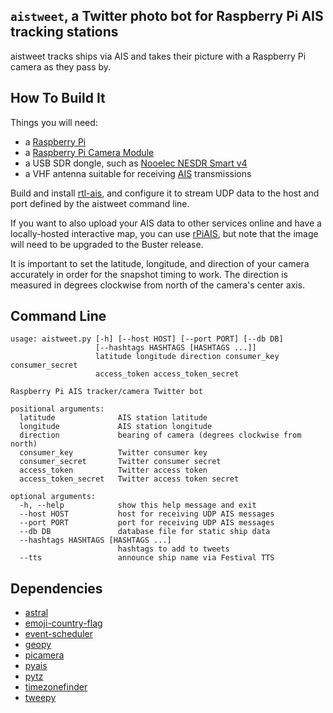 `aistweet`, a Twitter photo bot for Raspberry Pi AIS tracking stations
----------------------------------------------------------------------

aistweet tracks ships via AIS and takes their picture with a Raspberry Pi
camera as they pass by.

How To Build It
---------------

Things you will need:

  - a [Raspberry Pi]
  - a [Raspberry Pi Camera Module]
  - a USB SDR dongle, such as [Nooelec NESDR Smart v4]
  - a VHF antenna suitable for receiving [AIS] transmissions

Build and install [rtl-ais], and configure it to stream UDP data to the host
and port defined by the aistweet command line.

If you want to also upload your AIS data to other services online and have a
locally-hosted interactive map, you can use [rPiAIS], but note that the image
will need to be upgraded to the Buster release.

It is important to set the latitude, longitude, and direction of your camera
accurately in order for the snapshot timing to work. The direction is measured
in degrees clockwise from north of the camera's center axis.

Command Line
------------
```
usage: aistweet.py [-h] [--host HOST] [--port PORT] [--db DB]
                   [--hashtags HASHTAGS [HASHTAGS ...]]
                   latitude longitude direction consumer_key consumer_secret
                   access_token access_token_secret

Raspberry Pi AIS tracker/camera Twitter bot

positional arguments:
  latitude              AIS station latitude
  longitude             AIS station longitude
  direction             bearing of camera (degrees clockwise from north)
  consumer_key          Twitter consumer key
  consumer_secret       Twitter consumer secret
  access_token          Twitter access token
  access_token_secret   Twitter access token secret

optional arguments:
  -h, --help            show this help message and exit
  --host HOST           host for receiving UDP AIS messages
  --port PORT           port for receiving UDP AIS messages
  --db DB               database file for static ship data
  --hashtags HASHTAGS [HASHTAGS ...]
                        hashtags to add to tweets
  --tts                 announce ship name via Festival TTS
```

Dependencies
------------
  - [astral](https://pypi.org/project/astral/)
  - [emoji-country-flag](https://pypi.org/project/emoji-country-flag/)
  - [event-scheduler](https://pypi.org/project/event-scheduler/)
  - [geopy](https://pypi.org/project/geopy/)
  - [picamera](https://pypi.org/project/picamera/)
  - [pyais](https://pypi.org/project/pyais/)
  - [pytz](https://pypi.org/project/pytz/)
  - [timezonefinder](https://pypi.org/project/timezonefinder/)
  - [tweepy](https://pypi.org/project/tweepy/)


[AIS]: https://en.wikipedia.org/wiki/Automatic_identification_system
[Nooelec NESDR Smart v4]: https://www.nooelec.com/store/sdr/sdr-receivers/nesdr-smart-sdr.html
[Raspberry Pi]: https://www.raspberrypi.org/
[Raspberry Pi Camera Module]: https://www.raspberrypi.org/products/camera-module-v2/
[rPiAIS]: https://www.aishub.net/rpiais
[rtl-ais]: https://github.com/dgiardini/rtl-ais
